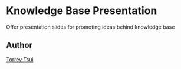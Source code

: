 # Knowledge Base Presentation

Offer presentation slides for promoting ideas behind knowledge base

## Author

[Torrey Tsui](https://github.com/torreytsui/)

